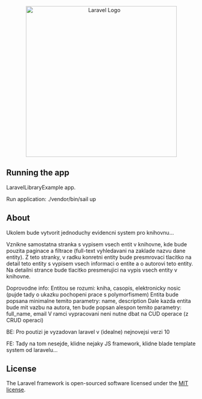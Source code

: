<p align="center"><a href="https://laravel.com" target="_blank"><img src="https://raw.githubusercontent.com/laravel/art/master/logo-lockup/5%20SVG/2%20CMYK/1%20Full%20Color/laravel-logolockup-cmyk-red.svg" width="400" alt="Laravel Logo"></a></p>

## Running the app

LaravelLibraryExample app.

Run application:
./vendor/bin/sail up


## About

Ukolem bude vytvorit jednoduchy evidencni system pro knihovnu... 

Vznikne samostatna stranka s vypisem vsech entit v knihovne, kde bude pouzita paginace a filtrace (full-text vyhledavani na zaklade nazvu dane entity). Z teto stranky, v radku konretni entity bude presmrovaci tlacitko na detail teto entity s vypisem vsech informaci o entite a o autorovi teto entity. Na detailni strance bude tlacitko presmerujici na vypis vsech entity v knihovne. 

Doprovodne info: Entitou se rozumi: kniha, casopis, elektronicky nosic (pujde tady o ukazku pochopeni prace s polymorfismem) Entita bude popsana minimalne temito parametry: name, description Dale kazda entita bude mit vazbu na autora, ten bude popsan alespon temito parametry: full_name, email V ramci vypracovani neni nutne dbat na CUD operace (z CRUD operaci) 

BE: Pro poutizi je vyzadovan laravel v (idealne) nejnovejsi verzi 10

FE: Tady na tom nesejde, klidne nejaky JS framework, klidne blade template system od laravelu...


## License

The Laravel framework is open-sourced software licensed under the [MIT license](https://opensource.org/licenses/MIT).
